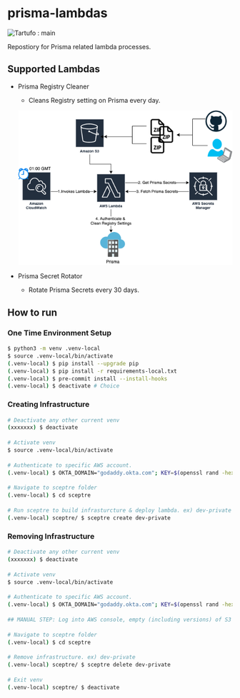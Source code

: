 # prisma-lambdas

![Tartufo : main](https://github.com/gdcorp-infosec/prisma-lambdas/workflows/Tartufo%20Validate%20Workflow/badge.svg?branch=main)

Repostiory for Prisma related lambda processes.

## Supported Lambdas

- Prisma Registry Cleaner
  - Cleans Registry setting on Prisma every day.

  ![Prisma Registry Cleaner Architecture](./screenshots/Prisma_Registry_Cleaner.png)

- Prisma Secret Rotator
  - Rotate Prisma Secrets every 30 days.

## How to run

### One Time Environment Setup
```bash
$ python3 -m venv .venv-local
$ source .venv-local/bin/activate
(.venv-local) $ pip install --upgrade pip
(.venv-local) $ pip install -r requirements-local.txt
(.venv-local) $ pre-commit install --install-hooks
(.venv-local) $ deactivate # Choice
```

### Creating Infrastructure
```bash
# Deactivate any other current venv
(xxxxxxx) $ deactivate

# Activate venv
$ source .venv-local/bin/activate

# Authenticate to specific AWS account.
(.venv-local) $ OKTA_DOMAIN="godaddy.okta.com"; KEY=$(openssl rand -hex 18); eval $(aws-okta-processor authenticate -e -o $OKTA_DOMAIN -u $USER -k $KEY)

# Navigate to sceptre folder
(.venv-local) $ cd sceptre

# Run sceptre to build infrasturcture & deploy lambda. ex) dev-private
(.venv-local) sceptre/ $ sceptre create dev-private
```

### Removing Infrastructure
```bash
# Deactivate any other current venv
(xxxxxxx) $ deactivate

# Activate venv
$ source .venv-local/bin/activate

# Authenticate to specific AWS account.
(.venv-local) $ OKTA_DOMAIN="godaddy.okta.com"; KEY=$(openssl rand -hex 18); eval $(aws-okta-processor authenticate -e -o $OKTA_DOMAIN -u $USER -k $KEY)

## MANUAL STEP: Log into AWS console, empty (including versions) of S3 bucket created from create run.

# Navigate to sceptre folder
(.venv-local) $ cd sceptre

# Remove infrastructure. ex) dev-private
(.venv-local) sceptre/ $ sceptre delete dev-private

# Exit venv
(.venv-local) sceptre/ $ deactivate
```
